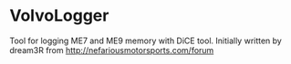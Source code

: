 # VolvoLogger

Tool for logging ME7 and ME9 memory with DiCE tool. Initially written by dream3R from http://nefariousmotorsports.com/forum

